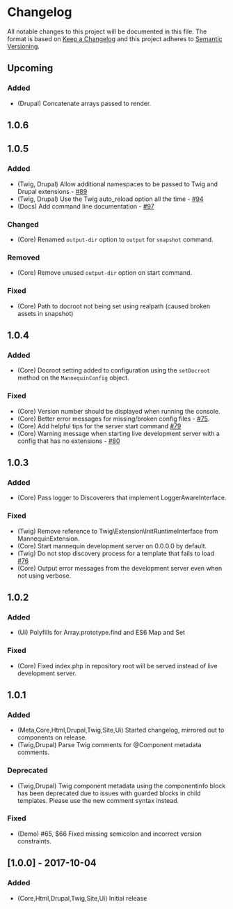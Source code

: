 # Changelog
All notable changes to this project will be documented in this file.
The format is based on [Keep a Changelog](http://keepachangelog.com/en/1.0.0/)
and this project adheres to [Semantic Versioning](http://semver.org/spec/v2.0.0.html).

## Upcoming
### Added
- (Drupal) Concatenate arrays passed to render.

## 1.0.6
## 1.0.5
### Added
- (Twig, Drupal) Allow additional namespaces to be passed to Twig and Drupal extensions - [#89](https://github.com/LastCallMedia/Mannequin/issues/89)
- (Twig, Drupal) Use the Twig auto_reload option all the time - [#94](https://github.com/LastCallMedia/Mannequin/issues/94)
- (Docs) Add command line documentation - [#97](https://github.com/LastCallMedia/Mannequin/issues/97)

### Changed
- (Core) Renamed `output-dir` option to `output` for `snapshot` command.

### Removed
- (Core) Remove unused `output-dir` option on start command.

### Fixed
- (Core) Path to docroot not being set using realpath (caused broken assets in snapshot)

## 1.0.4
### Added
- (Core) Docroot setting added to configuration using the `setDocroot` method on the `MannequinConfig` object.

### Fixed
- (Core) Version number should be displayed when running the console.
- (Core) Better error messages for missing/broken config files - [#75](https://github.com/LastCallMedia/Mannequin/issues/75).
- (Core) Add helpful tips for the server start command [#79](https://github.com/LastCallMedia/Mannequin/issues/79)
- (Core) Warning message when starting live development server with a config that has no extensions - [#80](https://github.com/LastCallMedia/Mannequin/issues/80)

## 1.0.3
### Added
- (Core) Pass logger to Discoverers that implement LoggerAwareInterface.

### Fixed
- (Twig) Remove reference to Twig\Extension\InitRuntimeInterface from MannequinExtension.
- (Core) Start mannequin development server on 0.0.0.0 by default.
- (Twig) Do not stop discovery process for a template that fails to load [#76](https://github.com/LastCallMedia/Mannequin/issues/76)
- (Core) Output error messages from the development server even when not using verbose.

## 1.0.2
### Added
- (Ui) Polyfills for Array.prototype.find and ES6 Map and Set

### Fixed
- (Core) Fixed index.php in repository root will be served instead of live development server.

## 1.0.1
### Added
- (Meta,Core,Html,Drupal,Twig,Site,Ui) Started changelog, mirrored out to components on release.
- (Twig,Drupal) Parse Twig comments for @Component metadata comments.

### Deprecated
- (Twig,Drupal) Twig component metadata using the componentinfo block has been deprecated due to issues with guarded blocks in child templates.  Please use the new comment syntax instead.

### Fixed
- (Demo) #65, $66 Fixed missing semicolon and incorrect version constraints.

## [1.0.0] - 2017-10-04
### Added
- (Core,Html,Drupal,Twig,Site,Ui) Initial release
